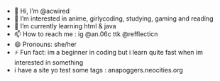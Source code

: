 - 👋 Hi, I’m @acwired
- 👀 I’m interested in anime, girlycoding, studying, gaming and reading
- 🌱 I’m currently learning html & java
- 📫 How to reach me : ig @an.06c ttk @refflecticn
- 😄 Pronouns: she/her
- ⚡ Fun fact: im a beginner in coding but i learn quite fast when im interested in something
- i have a site yo test some tags : anapoggers.neocities.org

<!---
acwired/acwired is a ✨ special ✨ repository because its `README.md` (this file) appears on your GitHub profile.
You can click the Preview link to take a look at your changes.
--->
